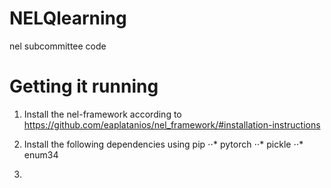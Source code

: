 # NELQlearning
nel subcommittee code 

# Getting it running
1. Install the nel-framework according to https://github.com/eaplatanios/nel_framework/#installation-instructions

2. Install the following dependencies using pip
⋅⋅* pytorch
⋅⋅* pickle
⋅⋅* enum34

3. 
